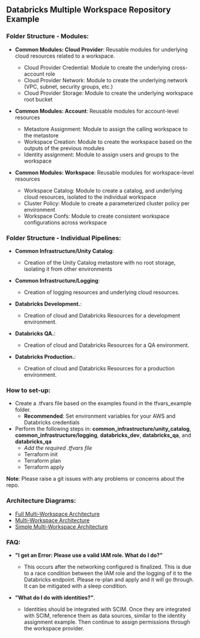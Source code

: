 ## Databricks Multiple Workspace Repository Example

### Folder Structure - Modules:
- **Common Modules: Cloud Provider**: Reusable modules for underlying cloud resources related to a workspace.
    - Cloud Provider Credential: Module to create the underlying cross-account role
    - Cloud Provider Network: Module to create the underlying network (VPC, subnet, security groups, etc.)
    - Cloud Provider Storage: Module to create the underlying workspace root bucket
 &nbsp;

- **Common Modules: Account**: Reusable modules for account-level resources
    - Metastore Assignment: Module to assign the calling workspace to the metastore
    - Workspace Creation: Module to create the workspace based on the outputs of the previous modules
    - Identity assignment: Module to assign users and groups to the workspace
 &nbsp;

- **Common Modules: Workspace**: Reusable modules for workspace-level resources
    - Workspace Catalog: Module to create a catalog, and underlying cloud resources, isolated to the individual workspace
    - Cluster Policy: Module to create a parameterized cluster policy per environment
    - Workspace Confs: Module to create consistent workspace configurations across workspace
&nbsp;

### Folder Structure - Individual Pipelines:
- **Common Infrastructure/Unity Catalog**: 
    - Creation of the Unity Catalog metastore with no root storage, isolating it from other environments
&nbsp;

- **Common Infrastructure/Logging**: 
    - Creation of logging resources and underlying cloud resources.
&nbsp;

- **Databricks Development.**: 
    - Creation of cloud and Databricks Resources for a development environment.
&nbsp;

- **Databricks QA.**: 
    - Creation of cloud and Databricks Resources for a QA environment.
&nbsp;

- **Databricks Production.**: 
    - Creation of cloud and Databricks Resources for a production environment.
&nbsp;


### How to set-up:
- Create a .tfvars file based on the examples found in the tfvars_example folder.
   - **Recommended**: Set environment variables for your AWS and Databricks credentials
- Perform the following steps in: **common_infrastructure/unity_catalog**, **common_infrastructure/logging**, **databricks_dev**, **databricks_qa**, and **databricks_qa**
   - *Add the required .tfvars file*
   - Terraform init
   - Terraform plan
   - Terraform apply

**Note**: Please raise a git issues with any problems or concerns about the repo.

### Architecture Diagrams:
- [Full Multi-Workspace Architecture](https://github.com/JDBraun/dbx_mws_example/blob/main/reference_images/full_arch_multi_workspace_mono_repo.png)
- [Multi-Workspace Architecture](https://github.com/JDBraun/dbx_mws_example/blob/main/reference_images/multi_workspace_mono_repo.png)
- [Simple Multi-Workspace Architecture](https://github.com/JDBraun/dbx_mws_example/blob/main/reference_images/simple_multi_workspace_mono_repo.png)

### FAQ:
- **"I get an Error: Please use a valid IAM role. What do I do?"**
    - This occurs after the networking configured is finalized. This is due to a race condition between the IAM role and the logging of it to the Databricks endpoint. Please re-plan and apply and it will go through. It can be mitigated with a sleep condition.

- **"What do I do with identities?"**. 
    - Identities should be integrated with SCIM. Once they are integrated with SCIM, reference them as data sources, similar to the identity assignment example. Then continue to assign permissions through the workspace provider.